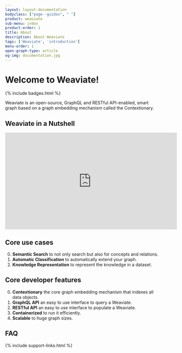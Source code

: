```yaml
---
layout: layout-documentation
bodyclass: ["page--guides", " "]
product: weaviate
sub-menu: index
product-order: 1
title: About
description: About Weaviate
tags: ['Weaviate', 'introduction']
menu-order: 1
open-graph-type: article
og-img: documentation.jpg
---
```


# Welcome to Weaviate!

{% include badges.html %}

Weaviate is an open-source, GraphQL and RESTful API-enabled, smart graph based on a graph embedding mechanism called the Contextionary.

## Weaviate in a Nutshell

<p><iframe width="560" height="315" src="https://www.youtube.com/embed/ImuofO5V0Cc" frameborder="0" allow="accelerometer; autoplay; encrypted-media; gyroscope; picture-in-picture" allowfullscreen></iframe></p>

## Core use cases

0. **Semantic Search** to not only search but also for concepts and relations.
0. **Automatic Classification** to automatically extend your graph.
0. **Knowledge Representation** to represent the knowledge in a dataset.

## Core developer features

0. **Contextionary** the core graph embedding mechanism that indexes all data objects.
0. **GraphQL API** an easy to use interface to query a Weaviate.
0. **RESTful API** an easy to use interface to populate a Weaviate.
0. **Containerized** to run it efficiently.
0. **Scalable** to huge graph sizes.

## FAQ

{% include support-links.html %}